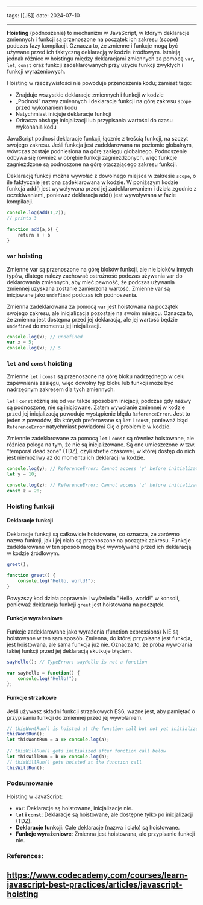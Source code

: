 
--- 
tags: [[JS]]
date: 2024-07-10

---
**Hoisting** (podnoszenie) to mechanizm w JavaScript, w którym deklaracje zmiennych i funkcji są przenoszone na początek ich zakresu (scope) podczas fazy kompilacji. Oznacza to, że zmienne i funkcje mogą być używane przed ich faktyczną deklaracją w kodzie źródłowym. Istnieją jednak różnice w hoistingu między deklaracjami zmiennych za pomocą `var`, `let`, `const` oraz funkcji zadeklarowanych przy użyciu funkcji zwykłych i funkcji wyrażeniowych.


Hoisting w rzeczywistości nie powoduje przenoszenia kodu; zamiast tego:

- Znajduje wszystkie deklaracje zmiennych i funkcji w kodzie
- „Podnosi” nazwy zmiennych i deklaracje funkcji na górę zakresu `scope` przed wykonaniem kodu
- Natychmiast inicjuje deklaracje funkcji
- Odracza obsługę inicjalizacji lub przypisania wartości do czasu wykonania kodu


JavaScript podnosi deklaracje funkcji, łącznie z treścią funkcji, na szczyt swojego zakresu. Jeśli funkcja jest zadeklarowana na poziomie globalnym, wówczas zostaje podniesiona na górę zasięgu globalnego. Podnoszenie odbywa się również w obrębie funkcji zagnieżdżonych, więc funkcje zagnieżdżone są podnoszone na górę otaczającego zakresu funkcji.

Deklarację funkcji można wywołać z dowolnego miejsca w zakresie `scope`, o ile faktycznie jest ona zadeklarowana w kodzie. 
W poniższym kodzie funkcja add() jest wywoływana przed jej zadeklarowaniem i działa zgodnie z oczekiwaniami, ponieważ deklaracja add() jest wywoływana w fazie kompilacji.

```js
console.log(add(1,2));  
// prints 3  
  
function add(a,b) {  
    return a + b  
}
```

### `var` hoisting

Zmienne var są przenoszone na górę bloków funkcji, ale nie bloków innych typów, dlatego należy zachować ostrożność podczas używania var do deklarowania zmiennych, aby mieć pewność, że podczas używania zmiennej uzyskana zostanie zamierzona wartość. Zmienne var są inicjowane jako `undefined` podczas ich podnoszenia.

Zmienna zadeklarowana za pomocą `var` jest hoistowana na początek swojego zakresu, ale inicjalizacja pozostaje na swoim miejscu. Oznacza to, że zmienna jest dostępna przed jej deklaracją, ale jej wartość będzie `undefined` do momentu jej inicjalizacji.

```js
console.log(x); // undefined
var x = 5;
console.log(x); // 5
```


### `let` and `const` hoisting

Zmienne `let` i `const` są przenoszone na górę bloku nadrzędnego w celu zapewnienia zasięgu, więc dowolny typ bloku lub funkcji może być nadrzędnym zakresem dla tych zmiennych.

`let` i `const` różnią się od `var` także sposobem inicjacji; podczas gdy nazwy są podnoszone, nie są inicjowane. Zatem wywołanie zmiennej w kodzie przed jej inicjalizacją powoduje wystąpienie błędu `ReferenceError`. Jest to jeden z powodów, dla których preferowane są `let` i `const`, ponieważ błąd `ReferenceError` natychmiast powiadomi Cię o problemie w kodzie. 

Zmiennie zadeklarowane za pomocą `let` i `const` są również hoistowane, ale różnica polega na tym, że nie są inicjalizowane. Są one umieszczone w tzw. "temporal dead zone" (TDZ), czyli strefie czasowej, w której dostęp do nich jest niemożliwy aż do momentu ich deklaracji w kodzie.

```js
console.log(y); // ReferenceError: Cannot access 'y' before initialization
let y = 10;

console.log(z); // ReferenceError: Cannot access 'z' before initialization
const z = 20;
```

### Hoisting funkcji

#### Deklaracje funkcji

Deklaracje funkcji są całkowicie hoistowane, co oznacza, że zarówno nazwa funkcji, jak i jej ciało są przenoszone na początek zakresu. Funkcje zadeklarowane w ten sposób mogą być wywoływane przed ich deklaracją w kodzie źródłowym.

```js
greet();

function greet() {
    console.log("Hello, world!");
}
```

Powyższy kod działa poprawnie i wyświetla "Hello, world!" w konsoli, ponieważ deklaracja funkcji `greet` jest hoistowana na początek.

#### Funkcje wyrażeniowe

Funkcje zadeklarowane jako wyrażenia (function expressions) NIE są hoistowane w ten sam sposób. Zmienna, do której przypisana jest funkcja, jest hoistowana, ale sama funkcja już nie. Oznacza to, że próba wywołania takiej funkcji przed jej deklaracją skutkuje błędem.

```js
sayHello(); // TypeError: sayHello is not a function

var sayHello = function() {
    console.log("Hello!");
};
```

#### Funkcje strzałkowe

Jeśli używasz składni funkcji strzałkowych ES6, ważne jest, aby pamiętać o przypisaniu funkcji do zmiennej przed jej wywołaniem.

```js
// thisWontRun() is hoisted at the function call but not yet initialized  
thisWontRun();  
let thisWontRun = a => console.log(a);  
  
// thisWillRun() gets initialized after function call below  
let thisWillRun = b => console.log(b);  
// thisWillRun() gets hoisted at the function call  
thisWillRun();
```

### Podsumowanie

Hoisting w JavaScript:

- **`var`**: Deklaracje są hoistowane, inicjalizacje nie.
- **`let` i `const`**: Deklaracje są hoistowane, ale dostępne tylko po inicjalizacji (TDZ).
- **Deklaracje funkcji**: Całe deklaracje (nazwa i ciało) są hoistowane.
- **Funkcje wyrażeniowe**: Zmienna jest hoistowana, ale przypisanie funkcji nie.
### References:

https://www.codecademy.com/courses/learn-javascript-best-practices/articles/javascript-hoisting
---



